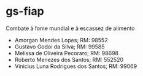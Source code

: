 # gs-fiap
Combate à fome mundial e à escassez de alimento
- Amorgan Mendes Lopes; RM: 98552 
- Gustavo Godoi da Silva; RM: 99585 
- Melissa de Oliveira Pecoraro; RM: 98698 
- Roberto Menezes dos Santos; RM: 552520
- Vinicius Luna Rodrigues dos Santos; RM: 99069 
